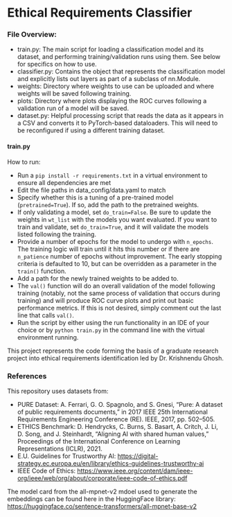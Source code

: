 # Ethical Requirements Classifier


### File Overview:
- train.py: The main script for loading a classification model and its dataset, and performing training/validation runs using them. See below for specifics on how to use.
- classifier.py: Contains the object that represents the classification model and explicitly lists out layers as part of a subclass of nn.Module.
- weights: Directory where weights to use can be uploaded and where weights will be saved following training.
- plots: Directory where plots displaying the ROC curves following a validation run of a model will be saved.
- dataset.py: Helpful processing script that reads the data as it appears in a CSV and converts it to PyTorch-based dataloaders. This will need to be reconfigured if using a different training dataset.


#### train.py

How to run:
- Run a `pip install -r requirements.txt` in a virtual environment to ensure all dependencies are met
- Edit the file paths in data_config/data.yaml to match 
- Specify whether this is a tuning of a pre-trained model (`pretrained=True`). If so, add the path to the pretrained weights.
- If only validating a model, set `do_train=False`. Be sure to update the weights in `wt_list` with the models you want evaluated. If you want to train and validate, set `do_train=True`, and it will validate the models listed following the training. 
- Provide a number of epochs for the model to undergo with `n_epochs`. The training logic will train until it hits this number or if there are `n_patience` number of epochs without improvement. The early stopping criteria is defaulted to 10, but can be overridden as a parameter in the `train()` function.
- Add a path for the newly trained weights to be added to. 
- The `val()` function will do an overall validation of the model following training (notably, not the same process of validation that occurs during training) and will produce ROC curve plots and print out basic performance metrics. If this is not desired, simply comment out the last line that calls `val()`.
- Run the script by either using the run functionality in an IDE of your choice or by `python train.py` in the command line with the virtual environment running.

This project represents the code forming the basis of a graduate research project into ethical requirements identification led by Dr. Krishnendu Ghosh.

### References
This repository uses datasets from:
- PURE Dataset: A. Ferrari, G. O. Spagnolo, and S. Gnesi, “Pure: A dataset of public requirements documents,” in 2017 IEEE 25th International Requirements
Engineering Conference (RE). IEEE, 2017, pp. 502–505.
- ETHICS Benchmark: D. Hendrycks, C. Burns, S. Basart, A. Critch, J. Li, D. Song, and
J. Steinhardt, “Aligning AI with shared human values,” Proceedings of
the International Conference on Learning Representations (ICLR), 2021.
- E.U. Guidelines for Trustworthy AI: https://digital-strategy.ec.europa.eu/en/library/ethics-guidelines-trustworthy-ai
- IEEE Code of Ethics: https://www.ieee.org/content/dam/ieee-org/ieee/web/org/about/corporate/ieee-code-of-ethics.pdf

The model card from the all-mpnet-v2 mdoel used to generate the embeddings can be found here in the HuggingFace library: https://huggingface.co/sentence-transformers/all-mpnet-base-v2